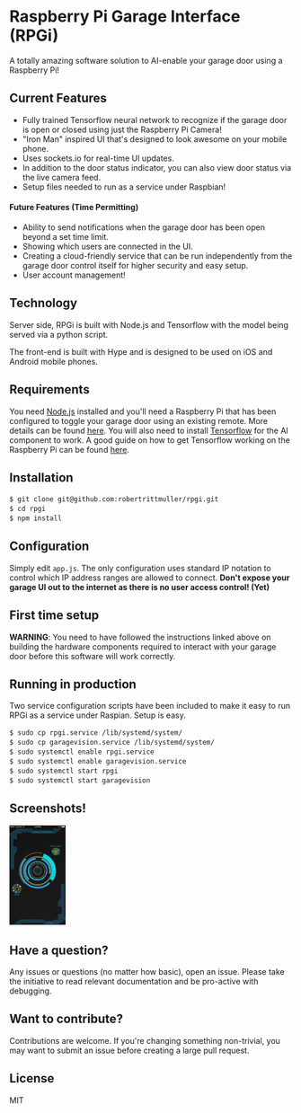 # Raspberry Pi Garage Interface (RPGi) 

A totally amazing software solution to AI-enable your garage door using a Raspberry Pi! 

## Current Features

 - Fully trained Tensorflow neural network to recognize if the garage door is open or closed using just the Raspberry Pi Camera!
 - "Iron Man" inspired UI that's designed to look awesome on your mobile phone.
 - Uses sockets.io for real-time UI updates.
 - In addition to the door status indicator, you can also view door status via the live camera feed.
 - Setup files needed to run as a service under Raspbian!

#### Future Features (Time Permitting)

 - Ability to send notifications when the garage door has been open beyond a set time limit.
 - Showing which users are connected in the UI.
 - Creating a cloud-friendly service that can be run independently from the garage door control itself for
 higher security and easy setup.
 - User account management!

## Technology

Server side, RPGi is built with Node.js and Tensorflow with the model being served via a python script.

The front-end is built with Hype and is designed to be used on iOS and Android mobile phones.

## Requirements

You need [Node.js](http://nodejs.org/download/) installed and you'll need
a Raspberry Pi that has been configured to toggle your garage door using an existing remote. More details can 
be found [here](https://coderwall.com/p/jsd5mw/raspberry-pi-garage-door-opener-with-garagepi).
You will also need to install [Tensorflow](https://www.tensorflow.org/install/) for the AI component to work. A good
guide on how to get Tensorflow working on the Raspberry Pi can be 
found [here](https://github.com/samjabrahams/tensorflow-on-raspberry-pi).

## Installation

```bash
$ git clone git@github.com:robertrittmuller/rpgi.git
$ cd rpgi
$ npm install
```


## Configuration

Simply edit `app.js`. The only configuration uses standard IP notation to control which IP address
ranges are allowed to connect.
 __Don't expose your garage UI out to the internet as there is no 
user access control! (Yet)__

## First time setup

__WARNING__: You need to have followed the instructions linked above on building the hardware components required
to interact with your garage door before this software will work correctly.

## Running in production

Two service configuration scripts have been included to make it easy to run RPGi as a service
under Raspian. Setup is easy.

```bash
$ sudo cp rpgi.service /lib/systemd/system/
$ sudo cp garagevision.service /lib/systemd/system/
$ sudo systemctl enable rpgi.service
$ sudo systemctl enable garagevision.service
$ sudo systemctl start rpgi
$ sudo systemctl start garagevision
```

## Screenshots!

<img src="https://github.com/robertrittmuller/RPGi/blob/master/screenshots/screen1.PNG" width=100> 

## Have a question?

Any issues or questions (no matter how basic), open an issue. Please take the
initiative to read relevant documentation and be pro-active with debugging.

## Want to contribute?

Contributions are welcome. If you're changing something non-trivial, you may
want to submit an issue before creating a large pull request.

## License

MIT